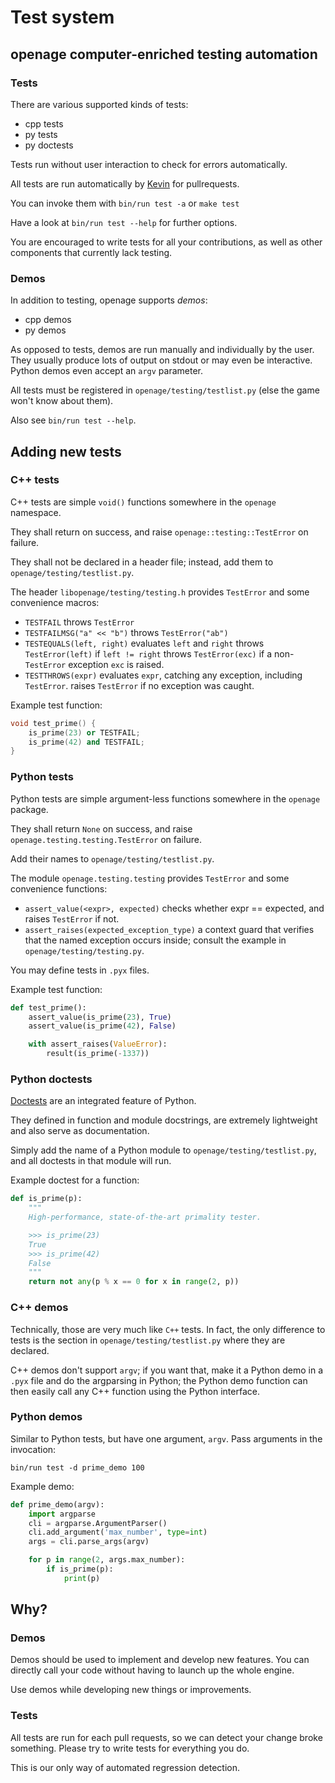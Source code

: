 # Test system

## openage computer-enriched testing automation

### Tests

There are various supported kinds of tests:

 - cpp tests
 - py tests
 - py doctests

Tests run without user interaction to check for errors automatically.

All tests are run automatically by [Kevin](https://github.com/SFTtech/kevin/) for pullrequests.


You can invoke them with `bin/run test -a` or `make test`

Have a look at `bin/run test --help` for further options.


You are encouraged to write tests for all your contributions, as well as other components that currently lack testing.


### Demos

In addition to testing, openage supports _demos_:

 - cpp demos
 - py demos

As opposed to tests, demos are run manually and individually by the user.
They usually produce lots of output on stdout or may even be interactive. Python demos even accept an `argv` parameter.

All tests must be registered in `openage/testing/testlist.py` (else the game won't know about them).

Also see `bin/run test --help`.

## Adding new tests

### C++ tests

C++ tests are simple `void()` functions somewhere in the `openage` namespace.

They shall return on success, and raise `openage::testing::TestError` on failure.

They shall not be declared in a header file; instead, add them to `openage/testing/testlist.py`.

The header `libopenage/testing/testing.h` provides `TestError` and some convenience macros:

 - `TESTFAIL`
    throws `TestError`
 - `TESTFAILMSG("a" << "b")`
    throws `TestError("ab")`
 - `TESTEQUALS(left, right)`
    evaluates `left` and `right`
    throws `TestError(left)` if `left != right`
    throws `TestError(exc)` if a non-`TestError` exception `exc` is raised.
 - `TESTTHROWS(expr)`
    evaluates `expr`, catching any exception, including `TestError`.
    raises `TestError` if no exception was caught.

Example test function:

``` cpp
void test_prime() {
    is_prime(23) or TESTFAIL;
    is_prime(42) and TESTFAIL;
}
```


### Python tests

Python tests are simple argument-less functions somewhere in the `openage` package.

They shall return `None` on success, and raise `openage.testing.testing.TestError` on failure.

Add their names to `openage/testing/testlist.py`.

The module `openage.testing.testing` provides `TestError` and some convenience functions:

 - `assert_value(<expr>, expected)`
    checks whether expr == expected, and raises `TestError` if not.
 - `assert_raises(expected_exception_type)`
    a context guard that verifies that the named exception occurs inside;
    consult the example in `openage/testing/testing.py`.

You may define tests in `.pyx` files.

Example test function:

``` python
def test_prime():
    assert_value(is_prime(23), True)
    assert_value(is_prime(42), False)

    with assert_raises(ValueError):
        result(is_prime(-1337))
```


### Python doctests

[Doctests](https://docs.python.org/3/library/doctest.html) are an integrated feature of Python.

They defined in function and module docstrings, are extremely lightweight and also serve as documentation.

Simply add the name of a Python module to `openage/testing/testlist.py`, and all doctests in that module will run.

Example doctest for a function:

``` python
def is_prime(p):
    """
    High-performance, state-of-the-art primality tester.

    >>> is_prime(23)
    True
    >>> is_prime(42)
    False
    """
    return not any(p % x == 0 for x in range(2, p))
```

### C++ demos

Technically, those are very much like `C++` tests. In fact, the only difference to tests is the section in `openage/testing/testlist.py` where they are declared.

C++ demos don't support `argv`; if you want that, make it a Python demo in a `.pyx` file and do the argparsing in Python; the Python demo function can then easily call any C++ function using the Python interface.


### Python demos

Similar to Python tests, but have one argument, `argv`. Pass arguments in the invocation:

    bin/run test -d prime_demo 100

Example demo:

``` python
def prime_demo(argv):
    import argparse
    cli = argparse.ArgumentParser()
    cli.add_argument('max_number', type=int)
    args = cli.parse_args(argv)

    for p in range(2, args.max_number):
        if is_prime(p):
            print(p)
```


## Why?

### Demos

Demos should be used to implement and develop new features.
You can directly call your code without having to launch up the whole engine.

Use demos while developing new things or improvements.


### Tests

All tests are run for each pull requests, so we can detect your change broke something.
Please try to write tests for everything you do.

This is our only way of automated regression detection.
